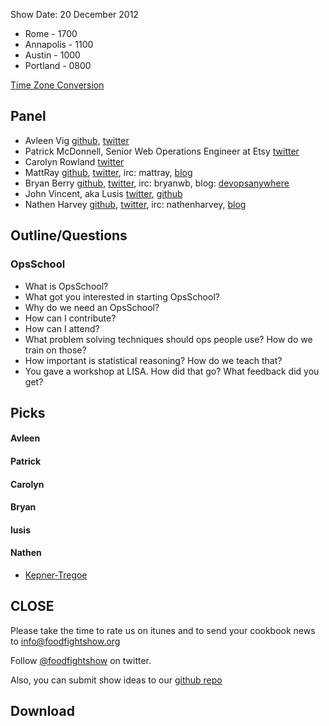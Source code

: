 Show Date:  20 December 2012

* Rome - 1700
* Annapolis - 1100
* Austin - 1000
* Portland - 0800

[Time Zone Conversion](http://www.timeanddate.com/worldclock/fixedtime.html?msg=Food+Fight+Show+-+Ops+School&iso=20121220T11&p1=1928&ah=1)

Panel<a name="panel"></a>
-----

* Avleen Vig [github](https://github.com/avleen), [twitter](https://twitter.com/avleen)
* Patrick McDonnell, Senior Web Operations Engineer at Etsy [twitter](http://twitter.com/mcdonnps)
* Carolyn Rowland [twitter](http://twitter.com/unpixie)
* MattRay [github](http://github.com/mattray), [twitter](http://twitter.com/mattray), irc: mattray, [blog](http://www.leastresistance.net/)
* Bryan Berry [github](http://github.com/bryanwb), [twitter](http://twitter.com/bryanwb), irc: bryanwb, blog: [devopsanywhere](http://devopsanywhere.blogspot.com)
* John Vincent, aka Lusis [twitter](https://twitter.com/#!/lusis), [github](https://github.com/lusis)
* Nathen Harvey [github](http://github.com/nathenharvey), [twitter](http://twitter.com/nathenharvey), irc: nathenharvey, [blog](http://nathenharvey.com)


Outline/Questions
-----------------

### OpsSchool

* What is OpsSchool?
* What got you interested in starting OpsSchool?
* Why do we need an OpsSchool?
* How can I contribute?
* How can I attend?
* What problem solving techniques should ops people use?  How do we train on those?
* How important is statistical reasoning?  How do we teach that?
* You gave a workshop at LISA.  How did that go?  What feedback did you get?



Picks<a name="picks"></a>
-----

#### Avleen

#### Patrick  

#### Carolyn  

#### Bryan  

#### lusis  

#### Nathen  

* [Kepner-Tregoe](http://www.kepner-tregoe.com/) 


CLOSE
-----

Please take the time to rate us on itunes and to send your cookbook
news to info@foodfightshow.org

Follow [@foodfightshow](http://twitter.com/foodfightshow) on twitter.

Also, you can submit show ideas to our [github repo](https://github.com/foodfight/showz)



Download
--------
